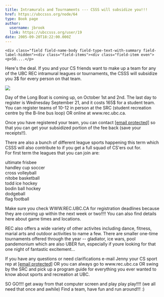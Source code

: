 ```yaml
---
title: Intramurals and Tournaments --- CSSS will subsidize you!!! 
href: https://ubccsss.org/node/64
type: Book page
author:
  username: jbrook
  link: https://ubccsss.org/user/19
date: 2005-09-20T18:22:00.000Z
---
```



    <div class="field field-name-body field-type-text-with-summary field-label-hidden"><div class="field-items"><div class="field-item even"><p>SO....</p>
<p>Here&apos;s the deal. If you and your CS friends want to make up a team for any of the UBC REC intramural leagues or tournaments, the CSSS will subsidize you 3$ for every person on that team.</p>
<p><img src="/files/longboatlogo.gif"></p>
<p>Day of the Long Boat is coming up, on October 1st and 2nd. The last day to register is Wednesday September 21, and it costs 165$ for a student team. You can register teams of 10-12 in person at the SRC (student recreation centre by the B-line bus loop) OR online at www.rec.ubc.ca.</p>
<p>Once you have registered your team, you can contact <a href="/cdn-cgi/l/email-protection" class="__cf_email__" data-cfemail="f09a92829f9f9bb093838383de9383de859293de9391">[email&#xA0;protected]</a> so that you can get your subsidized portion of the fee back (save your receipts!!).</p>
<p>There are also a bunch of different league sports happening this term which CSSS will also contribute to if you get a full squad of CS&apos;ers out for.<br>
For first term the leagues that you can join are:</p>
<p>ultimate frisbee<br>
handley cup soccer<br>
cross volleyball<br>
nitobe basketball<br>
todd ice hockey<br>
bodin ball hockey<br>
dodgeball<br>
flag football</p>
<p>Make sure you check WWW.REC.UBC.CA for registration deadlines because they are coming up within the next week or two!!!! You can also find details here about game times and locations.</p>
<p>REC also offers a wide variety of other activites including dance, fitness, marial arts and outdoor activities to name a few. There are smaller one-time tournaments offered through the year -- gladiator, ice wars, pool pandemonium which are also UBER fun, especially if youre looking for that one night of fantastic excitement...</p>
<p>If you have any questions or need clarifications e-mail Jenny your CS sport rep at <a href="/cdn-cgi/l/email-protection" class="__cf_email__" data-cfemail="0e646c7c6161654e6d7d7d7d206d7d207b6c6d206d6f">[email&#xA0;protected]</a> OR you can always go to www.rec.ubc.ca OR swing by the SRC and pick up a program guide for everything you ever wanted to know about sports and recreation at UBC.</p>
<p>SO GO!!!! get away from that computer screen and play play play!!!! (we all need that once and awhile) Find a team, have fun and run around!!! :)</p>
<!--break--></div></div></div>    <footer>
          </footer>
    